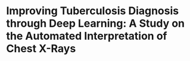 # Improving Tuberculosis Diagnosis through Deep Learning: A Study on the Automated Interpretation of Chest X-Rays
